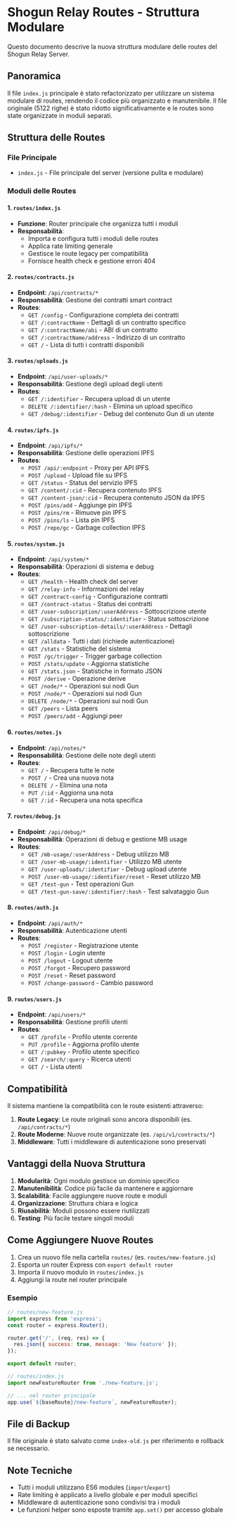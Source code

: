 # Shogun Relay Routes - Struttura Modulare

Questo documento descrive la nuova struttura modulare delle routes del Shogun Relay Server.

## Panoramica

Il file `index.js` principale è stato refactorizzato per utilizzare un sistema modulare di routes, rendendo il codice più organizzato e manutenibile. Il file originale (5122 righe) è stato ridotto significativamente e le routes sono state organizzate in moduli separati.

## Struttura delle Routes

### File Principale
- `index.js` - File principale del server (versione pulita e modulare)

### Moduli delle Routes

#### 1. `routes/index.js`
- **Funzione**: Router principale che organizza tutti i moduli
- **Responsabilità**: 
  - Importa e configura tutti i moduli delle routes
  - Applica rate limiting generale
  - Gestisce le route legacy per compatibilità
  - Fornisce health check e gestione errori 404

#### 2. `routes/contracts.js`
- **Endpoint**: `/api/contracts/*`
- **Responsabilità**: Gestione dei contratti smart contract
- **Routes**:
  - `GET /config` - Configurazione completa dei contratti
  - `GET /:contractName` - Dettagli di un contratto specifico
  - `GET /:contractName/abi` - ABI di un contratto
  - `GET /:contractName/address` - Indirizzo di un contratto
  - `GET /` - Lista di tutti i contratti disponibili

#### 3. `routes/uploads.js`
- **Endpoint**: `/api/user-uploads/*`
- **Responsabilità**: Gestione degli upload degli utenti
- **Routes**:
  - `GET /:identifier` - Recupera upload di un utente
  - `DELETE /:identifier/:hash` - Elimina un upload specifico
  - `GET /debug/:identifier` - Debug del contenuto Gun di un utente

#### 4. `routes/ipfs.js`
- **Endpoint**: `/api/ipfs/*`
- **Responsabilità**: Gestione delle operazioni IPFS
- **Routes**:
  - `POST /api/:endpoint` - Proxy per API IPFS
  - `POST /upload` - Upload file su IPFS
  - `GET /status` - Status del servizio IPFS
  - `GET /content/:cid` - Recupera contenuto IPFS
  - `GET /content-json/:cid` - Recupera contenuto JSON da IPFS
  - `POST /pins/add` - Aggiunge pin IPFS
  - `POST /pins/rm` - Rimuove pin IPFS
  - `POST /pins/ls` - Lista pin IPFS
  - `POST /repo/gc` - Garbage collection IPFS

#### 5. `routes/system.js`
- **Endpoint**: `/api/system/*`
- **Responsabilità**: Operazioni di sistema e debug
- **Routes**:
  - `GET /health` - Health check del server
  - `GET /relay-info` - Informazioni del relay
  - `GET /contract-config` - Configurazione contratti
  - `GET /contract-status` - Status dei contratti
  - `GET /user-subscription/:userAddress` - Sottoscrizione utente
  - `GET /subscription-status/:identifier` - Status sottoscrizione
  - `GET /user-subscription-details/:userAddress` - Dettagli sottoscrizione
  - `GET /alldata` - Tutti i dati (richiede autenticazione)
  - `GET /stats` - Statistiche del sistema
  - `POST /gc/trigger` - Trigger garbage collection
  - `POST /stats/update` - Aggiorna statistiche
  - `GET /stats.json` - Statistiche in formato JSON
  - `POST /derive` - Operazione derive
  - `GET /node/*` - Operazioni sui nodi Gun
  - `POST /node/*` - Operazioni sui nodi Gun
  - `DELETE /node/*` - Operazioni sui nodi Gun
  - `GET /peers` - Lista peers
  - `POST /peers/add` - Aggiungi peer

#### 6. `routes/notes.js`
- **Endpoint**: `/api/notes/*`
- **Responsabilità**: Gestione delle note degli utenti
- **Routes**:
  - `GET /` - Recupera tutte le note
  - `POST /` - Crea una nuova nota
  - `DELETE /` - Elimina una nota
  - `PUT /:id` - Aggiorna una nota
  - `GET /:id` - Recupera una nota specifica

#### 7. `routes/debug.js`
- **Endpoint**: `/api/debug/*`
- **Responsabilità**: Operazioni di debug e gestione MB usage
- **Routes**:
  - `GET /mb-usage/:userAddress` - Debug utilizzo MB
  - `GET /user-mb-usage/:identifier` - Utilizzo MB utente
  - `GET /user-uploads/:identifier` - Debug upload utente
  - `POST /user-mb-usage/:identifier/reset` - Reset utilizzo MB
  - `GET /test-gun` - Test operazioni Gun
  - `GET /test-gun-save/:identifier/:hash` - Test salvataggio Gun

#### 8. `routes/auth.js`
- **Endpoint**: `/api/auth/*`
- **Responsabilità**: Autenticazione utenti
- **Routes**:
  - `POST /register` - Registrazione utente
  - `POST /login` - Login utente
  - `POST /logout` - Logout utente
  - `POST /forgot` - Recupero password
  - `POST /reset` - Reset password
  - `POST /change-password` - Cambio password

#### 9. `routes/users.js`
- **Endpoint**: `/api/users/*`
- **Responsabilità**: Gestione profili utenti
- **Routes**:
  - `GET /profile` - Profilo utente corrente
  - `PUT /profile` - Aggiorna profilo utente
  - `GET /:pubkey` - Profilo utente specifico
  - `GET /search/:query` - Ricerca utenti
  - `GET /` - Lista utenti

## Compatibilità

Il sistema mantiene la compatibilità con le route esistenti attraverso:

1. **Route Legacy**: Le route originali sono ancora disponibili (es. `/api/contracts/*`)
2. **Route Moderne**: Nuove route organizzate (es. `/api/v1/contracts/*`)
3. **Middleware**: Tutti i middleware di autenticazione sono preservati

## Vantaggi della Nuova Struttura

1. **Modularità**: Ogni modulo gestisce un dominio specifico
2. **Manutenibilità**: Codice più facile da mantenere e aggiornare
3. **Scalabilità**: Facile aggiungere nuove route e moduli
4. **Organizzazione**: Struttura chiara e logica
5. **Riusabilità**: Moduli possono essere riutilizzati
6. **Testing**: Più facile testare singoli moduli

## Come Aggiungere Nuove Routes

1. Crea un nuovo file nella cartella `routes/` (es. `routes/new-feature.js`)
2. Esporta un router Express con `export default router`
3. Importa il nuovo modulo in `routes/index.js`
4. Aggiungi la route nel router principale

### Esempio

```javascript
// routes/new-feature.js
import express from 'express';
const router = express.Router();

router.get('/', (req, res) => {
  res.json({ success: true, message: 'New feature' });
});

export default router;
```

```javascript
// routes/index.js
import newFeatureRouter from './new-feature.js';

// ... nel router principale
app.use(`${baseRoute}/new-feature`, newFeatureRouter);
```

## File di Backup

Il file originale è stato salvato come `index-old.js` per riferimento e rollback se necessario.

## Note Tecniche

- Tutti i moduli utilizzano ES6 modules (`import`/`export`)
- Rate limiting è applicato a livello globale e per moduli specifici
- Middleware di autenticazione sono condivisi tra i moduli
- Le funzioni helper sono esposte tramite `app.set()` per accesso globale 